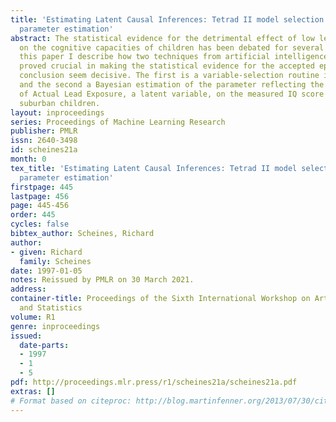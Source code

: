 ```yaml
---
title: 'Estimating Latent Causal Inferences: Tetrad II model selection and Bayesian
  parameter estimation'
abstract: The statistical evidence for the detrimental effect of low level lead exposure
  on the cognitive capacities of children has been debated for several decades. In
  this paper I describe how two techniques from artificial intelligence and statistics
  proved crucial in making the statistical evidence for the accepted epidemiological
  conclusion seem decisive. The first is a variable-selection routine in TETRAD II,
  and the second a Bayesian estimation of the parameter reflecting the causal influence
  of Actual Lead Exposure, a latent variable, on the measured IQ score of middle class
  suburban children.
layout: inproceedings
series: Proceedings of Machine Learning Research
publisher: PMLR
issn: 2640-3498
id: scheines21a
month: 0
tex_title: 'Estimating Latent Causal Inferences: Tetrad II model selection and Bayesian
  parameter estimation'
firstpage: 445
lastpage: 456
page: 445-456
order: 445
cycles: false
bibtex_author: Scheines, Richard
author:
- given: Richard
  family: Scheines
date: 1997-01-05
notes: Reissued by PMLR on 30 March 2021.
address:
container-title: Proceedings of the Sixth International Workshop on Artificial Intelligence
  and Statistics
volume: R1
genre: inproceedings
issued:
  date-parts:
  - 1997
  - 1
  - 5
pdf: http://proceedings.mlr.press/r1/scheines21a/scheines21a.pdf
extras: []
# Format based on citeproc: http://blog.martinfenner.org/2013/07/30/citeproc-yaml-for-bibliographies/
---
```

